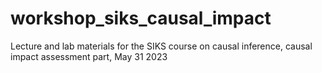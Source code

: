 # workshop_siks_causal_impact
 Lecture and lab materials for the SIKS course on causal inference, causal impact assessment part, May 31 2023
